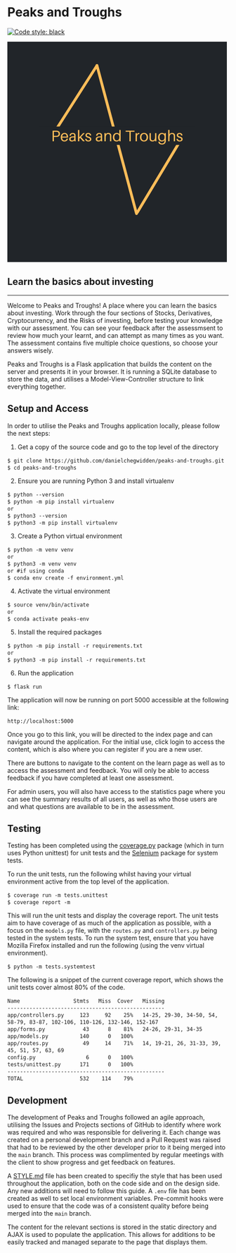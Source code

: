 # Peaks and Troughs
[![Code style: black](https://img.shields.io/badge/code%20style-black-000000.svg)](https://github.com/psf/black)

<img src="./app/static/images/logo.png" alt="Logo" style="text-align: center">

## Learn the basics about investing
<hr>

Welcome to Peaks and Troughs! A place where you can learn the basics about investing. Work through the four sections of Stocks, Derivatives, Cryptocurrency, and the Risks of investing, before testing your knowledge with our assessment. You can see your feedback after the assessmsent to review how much your learnt, and can attempt as many times as you want. The assessment contains five multiple choice questions, so choose your answers wisely.

Peaks and Troughs is a Flask application that builds the content on the server and presents it in your browser. It is running a SQLite database to store the data, and utilises a Model-View-Controller structure to link everything together.

## Setup and Access
In order to utilise the Peaks and Troughs application locally, please follow the next steps:

1. Get a copy of the source code and go to the top level of the directory
```
$ git clone https://github.com/danielchegwidden/peaks-and-troughs.git
$ cd peaks-and-troughs
```
2. Ensure you are running Python 3 and install virtualenv
```
$ python --version
$ python -m pip install virtualenv
or
$ python3 --version
$ python3 -m pip install virtualenv
```
3. Create a Python virtual environment
```
$ python -m venv venv
or
$ python3 -m venv venv
or #if using conda
$ conda env create -f environment.yml
```
4. Activate the virtual environment
```
$ source venv/bin/activate
or
$ conda activate peaks-env
```
5. Install the required packages
```
$ python -m pip install -r requirements.txt
or
$ python3 -m pip install -r requirements.txt
```
6. Run the application
```
$ flask run
```
The application will now be running on port 5000 accessible at the following link:
```
http://localhost:5000
```
Once you go to this link, you will be directed to the index page and can navigate around the application. For the initial use, click login to access the content, which is also where you can register if you are a new user.

There are buttons to navigate to the content on the learn page as well as to access the assessment and feedback. You will only be able to access feedback if you have completed at least one assessment.

For admin users, you will also have access to the statistics page where you can see the summary results of all users, as well as who those users are and what questions are available to be in the assessment.

## Testing
Testing has been completed using the [coverage.py](https://coverage.readthedocs.io/en/coverage-5.5/) package (which in turn uses Python unittest) for unit tests and the [Selenium](https://www.selenium.dev) package for system tests.

To run the unit tests, run the following whilst having your virtual environment active from the top level of the application.
```
$ coverage run -m tests.unittest
$ coverage report -m
```
This will run the unit tests and display the coverage report. The unit tests aim to have coverage of as much of the application as possible, with a focus on the ```models.py``` file, with the ```routes.py``` and ```controllers.py``` being tested in the system tests. To run the system test, ensure that you have Mozilla Firefox installed and run the following (using the venv virtual environment).
```
$ python -m tests.systemtest
```
The following is a snippet of the current coverage report, which shows the unit tests cover almost 80% of the code.
```
Name                 Stmts   Miss  Cover   Missing
--------------------------------------------------
app/controllers.py     123     92    25%   14-25, 29-30, 34-50, 54, 58-79, 83-87, 102-106, 110-126, 132-146, 152-167
app/forms.py            43      8    81%   24-26, 29-31, 34-35
app/models.py          140      0   100%
app/routes.py           49     14    71%   14, 19-21, 26, 31-33, 39, 45, 51, 57, 63, 69
config.py                6      0   100%
tests/unittest.py      171      0   100%
--------------------------------------------------
TOTAL                  532    114    79%
```

## Development
The development of Peaks and Troughs followed an agile approach, utilising the Issues and Projects sections of GitHub to identify where work was required and who was responsible for delivering it. Each change was created on a personal development branch and a Pull Request was raised that had to be reviewed by the other developer prior to it being merged into the ```main``` branch. This process was complimented by regular meetings with the client to show progress and get feedback on features.

A [STYLE.md](STYLE.md) file has been created to specifiy the style that has been used throughout the application, both on the code side and on the design side. Any new additions will need to follow this guide. A ```.env``` file has been created as well to set local environment variables. Pre-commit hooks were used to ensure that the code was of a consistent quality before being merged into the ```main``` branch.

The content for the relevant sections is stored in the static directory and AJAX is used to populate the application. This allows for additions to be easily tracked and managed separate to the page that displays them.

